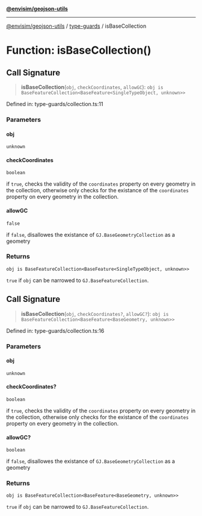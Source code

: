 [**@envisim/geojson-utils**](../../README.md)

---

[@envisim/geojson-utils]() / [type-guards](../README.md) / isBaseCollection

# Function: isBaseCollection()

## Call Signature

> **isBaseCollection**(`obj`, `checkCoordinates`, `allowGC`): `obj is BaseFeatureCollection<BaseFeature<SingleTypeObject, unknown>>`

Defined in: type-guards/collection.ts:11

### Parameters

#### obj

`unknown`

#### checkCoordinates

`boolean`

if `true`, checks the validity of the `coordinates` property on every
geometry in the collection, otherwise only checks for the existance of the `coordinates` property
on every geometry in the collection.

#### allowGC

`false`

if `false`, disallowes the existance of `GJ.BaseGeometryCollection` as a geometry

### Returns

`obj is BaseFeatureCollection<BaseFeature<SingleTypeObject, unknown>>`

`true` if `obj` can be narrowed to `GJ.BaseFeatureCollection`.

## Call Signature

> **isBaseCollection**(`obj`, `checkCoordinates?`, `allowGC?`): `obj is BaseFeatureCollection<BaseFeature<BaseGeometry, unknown>>`

Defined in: type-guards/collection.ts:16

### Parameters

#### obj

`unknown`

#### checkCoordinates?

`boolean`

if `true`, checks the validity of the `coordinates` property on every
geometry in the collection, otherwise only checks for the existance of the `coordinates` property
on every geometry in the collection.

#### allowGC?

`boolean`

if `false`, disallowes the existance of `GJ.BaseGeometryCollection` as a geometry

### Returns

`obj is BaseFeatureCollection<BaseFeature<BaseGeometry, unknown>>`

`true` if `obj` can be narrowed to `GJ.BaseFeatureCollection`.
